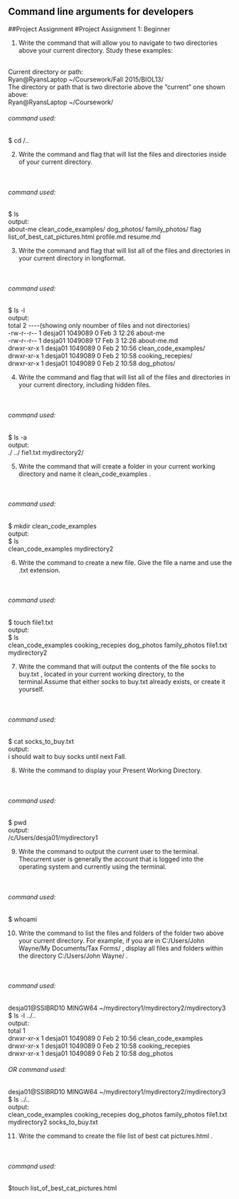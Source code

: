 
<h2> Command line arguments for developers</h2>

##Project Assignment
#Project Assignment 1: Beginner
1. Write the command that will allow you to navigate to two directories above your current directory. Study
these examples:
<br>
Current directory or path:
<br>
Ryan@RyansLaptop ~/Coursework/Fall 2015/BIOL13/
<br>
The directory or path that is two directorie above the “current” one shown above:
<br>
Ryan@RyansLaptop ~/Coursework/
<br>
<h6>command used:</h6>
$ cd /..

2. Write the command and flag that will list the files and directories inside of your current directory.
<br>
<h6>command used:</h6>
$ ls
<br>
output:
<br>
about-me     clean_code_examples/  dog_photos/       family_photos/  flag   list_of_best_cat_pictures.html  profile.md  resume.md     

3. Write the command and flag that will list all of the files and directories in your current directory in longformat.
<br>
<h6>command used:</h6>
$ ls -l
<br>
output:
<br>
total 2 ----(showing only noumber of files and not directories)
<br>
-rw-r--r-- 1 desja01 1049089   0 Feb  3 12:26 about-me
<br>
-rw-r--r-- 1 desja01 1049089  17 Feb  3 12:26 about-me.md
<br>
drwxr-xr-x 1 desja01 1049089   0 Feb  2 10:56 clean_code_examples/
<br>
drwxr-xr-x 1 desja01 1049089   0 Feb  2 10:58 cooking_recepies/
<br>
drwxr-xr-x 1 desja01 1049089   0 Feb  2 10:58 dog_photos/

4. Write the command and flag that will list all of the files and directories in your current
directory, including hidden files.
<br>
<h6>command used:</h6>
$ ls -a
<br>
output:
<br>
./  ../  fie1.txt  mydirectory2/

5. Write the command that will create a folder in your current working directory and name
it clean_code_examples .
<br>
<h6>command used:</h6>
$ mkdir clean_code_examples
<br>
output:
<br>
$ ls
<br>
clean_code_examples  mydirectory2

6. Write the command to create a new file. Give the file a name and use the .txt extension.
<br>
<h6>command used:</h6>
$ touch file1.txt
<br>
output:
<br>
$ ls
<br>
clean_code_examples  cooking_recepies  dog_photos  family_photos  file1.txt  mydirectory2

7. Write the command that will output the contents of the file socks to buy.txt , located in your current
working directory, to the terminal.Assume that either socks to buy.txt already exists, or create it yourself.
<br>
<h6>command used:</h6>
$ cat socks_to_buy.txt
<br>
output:
<br>
i should wait to buy socks until next Fall.

8. Write the command to display your Present Working Directory.
<br>
<h6>command used:</h6>
$ pwd
<br>
output:
<br>
/c/Users/desja01/mydirectory1

9. Write the command to output the current user to the terminal. Thecurrent user is generally the account that
is logged into the operating system and currently using the terminal.
<br>
<h6>command used:</h6>
$ whoami

10. Write the command to list the files and folders of the folder two above your current directory. For example,
if you are in C:/Users/John Wayne/My Documents/Tax Forms/ , display all files and folders within the directory C:/Users/John Wayne/ .
<br>
<h6>command used:</h6>
desja01@SSIBRD10 MINGW64 ~/mydirectory1/mydirectory2/mydirectory3
<br>
$ ls -l ../..
<br>
output:
<br>
total 1
<br>
drwxr-xr-x 1 desja01 1049089  0 Feb  2 10:56 clean_code_examples
<br>
drwxr-xr-x 1 desja01 1049089  0 Feb  2 10:58 cooking_recepies
<br>
drwxr-xr-x 1 desja01 1049089  0 Feb  2 10:58 dog_photos
<br>
<h6>OR command used:</h6>
desja01@SSIBRD10 MINGW64 ~/mydirectory1/mydirectory2/mydirectory3
<br>
$ ls ../..
<br>
output:
<br>
clean_code_examples  cooking_recepies  dog_photos  family_photos  file1.txt  mydirectory2  socks_to_buy.txt

11. Write the command to create the file list of best cat pictures.html .
<br>
<h6>command used:</h6>
$touch list_of_best_cat_pictures.html

